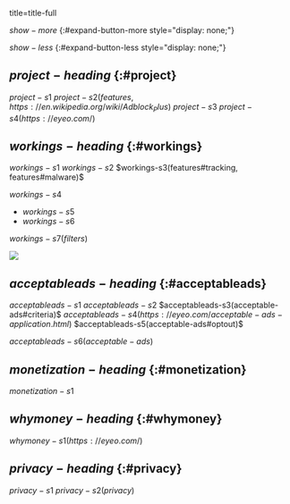 title=title-full

<style type="text/css">
  .expandable
  {
    display: none;
  }
</style>

<script type="text/javascript">
  function toggleExpand(button, targetId)
  {
    var element = document.getElementById(targetId);
    var isVisible = element.style.display == "inherit";
    element.style.display = isVisible ? "none" : "inherit";

    var textContainer = document.getElementById("expand-button-" + (isVisible ? "more" : "less"));
    if ("textContent" in button)
      button.textContent = textContainer.textContent;
    else
      button.innerText = textContainer.innerText;
  }
</script>

<noscript>
  <style type="text/css">
    .expand-button
    {
      display: none;
    }

    .expandable
    {
      display: block;
    }
  </style>
</noscript>

$show-more$
{:#expand-button-more style="display: none;"}

$show-less$
{:#expand-button-less style="display: none;"}

## $project-heading$ {:#project}

$project-s1$ $project-s2(features, https://en.wikipedia.org/wiki/Adblock_Plus)$
$project-s3$ $project-s4(https://eyeo.com/)$


## $workings-heading$ {:#workings}

$workings-s1$ $workings-s2$ $workings-s3(features#tracking, features#malware)$

$workings-s4$

* $workings-s5$
* $workings-s6$

$workings-s7(filters)$

![](images/how-adblock-plus-works.png)

## $acceptableads-heading$ {:#acceptableads}

$acceptableads-s1$ $acceptableads-s2$ $acceptableads-s3(acceptable-ads#criteria)$
$acceptableads-s4(https://eyeo.com/acceptable-ads-application.html)$
$acceptableads-s5(acceptable-ads#optout)$

$acceptableads-s6(acceptable-ads)$

## $monetization-heading$ {:#monetization}

$monetization-s1$

<button class="expand-button" onclick="toggleExpand(this, 'expand-monetization')">$show-more$</button>

<div id="expand-monetization" class="expandable">
  <p>$monetization-s2$ $monetization-s3$</p>

  <p>$monetization-s4(acceptable-ads#criteria)$ $monetization-s5$ $monetization-s6$</p>

  <p>$monetization-s7$</p>
</div>

## $whymoney-heading$ {:#whymoney}

$whymoney-s1(https://eyeo.com/)$

<button class="expand-button" onclick="toggleExpand(this, 'expand-whymoney')">$show-more$</button>

<div id="expand-whymoney" class="expandable">
  <p>
    $whymoney-s2$ $whymoney-s3(firefox, chrome, android, opera, internet-explorer)$
    $whymoney-s4(https://easylist.adblockplus.org/)$
  </p>

  <p>$whymoney-s5$ $whymoney-s6$</p>

  <p>$whymoney-s7$ $whymoney-s8$</p>
</div>

## $privacy-heading$ {:#privacy}

$privacy-s1$ $privacy-s2(privacy)$
